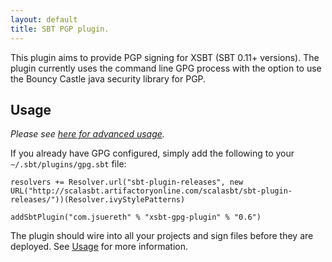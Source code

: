 ```yaml
---
layout: default
title: SBT PGP plugin.
---
```


This plugin aims to provide PGP signing for XSBT (SBT 0.11+ versions).  The plugin currently uses the command line GPG process with the option to use the Bouncy Castle java security library for PGP. 

## Usage ##

*Please see [here for advanced usage](usage.html).*

If you already have GPG configured, simply add the following to your `~/.sbt/plugins/gpg.sbt` file:

    resolvers += Resolver.url("sbt-plugin-releases", new URL("http://scalasbt.artifactoryonline.com/scalasbt/sbt-plugin-releases/"))(Resolver.ivyStylePatterns)
    
    addSbtPlugin("com.jsuereth" % "xsbt-gpg-plugin" % "0.6")

The plugin should wire into all your projects and sign files before they are deployed.  See [Usage](usage.html) for more information.

